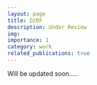 ```yaml
---
layout: page
title: D2RF
description: Under Review
img:
importance: 1
category: work
related_publications: true
---
```


Will be updated soon.....
